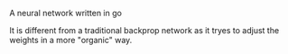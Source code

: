 A neural network written in go

It is different from a traditional backprop network as it tryes to adjust the weights in a more "organic" way.
